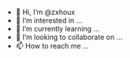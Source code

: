 - 👋 Hi, I’m @zxhoux
- 👀 I’m interested in ...
- 🌱 I’m currently learning ...
- 💞️ I’m looking to collaborate on ...
- 📫 How to reach me ...

<!---
zxhoux/zxhoux is a ✨ special ✨ repository because its `README.md` (this file) appears on your GitHub profile.
You can click the Preview link to take a look at your changes.
--->

